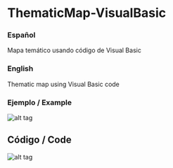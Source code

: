 # ThematicMap-VisualBasic


### Español

Mapa temático usando código de Visual Basic


### English

Thematic map using Visual Basic code


### Ejemplo / Example

![alt tag](https://cloud.githubusercontent.com/assets/13545121/13652073/d9acbdac-e60f-11e5-98ab-3ff253d1cb21.JPG)

## Código / Code

![alt tag](https://cloud.githubusercontent.com/assets/13545121/13652652/03c0c91e-e613-11e5-8f81-4db2bdaed512.jpg)


